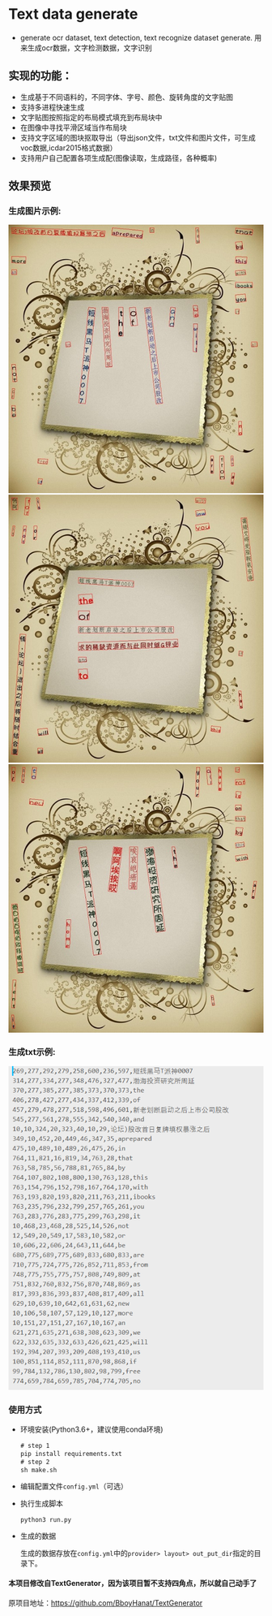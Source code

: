 # Text data generate

- generate ocr dataset, text detection, text recognize dataset generate.
用来生成ocr数据，文字检测数据，文字识别

## 实现的功能：

- 生成基于不同语料的，不同字体、字号、颜色、旋转角度的文字贴图
- 支持多进程快速生成
- 文字贴图按照指定的布局模式填充到布局块中
- 在图像中寻找平滑区域当作布局块
- 支持文字区域的图块抠取导出（导出json文件，txt文件和图片文件，可生成voc数据,icdar2015格式数据）
- 支持用户自己配置各项生成配(图像读取，生成路径，各种概率)

## 效果预览

### 生成图片示例:

![](output/show_result/1.jpg)
![](output/show_result/2.jpg)
![](output/show_result/3.jpg)

### 生成txt示例:

![](output/show_result/txt.jpg)

### 使用方式

- 环境安装(Python3.6+，建议使用conda环境)    
    ```
    # step 1
    pip install requirements.txt
    # step 2
    sh make.sh
    ```
  
- 编辑配置文件`config.yml`（可选）
    
- 执行生成脚本

    ```
    python3 run.py
    ```
  
- 生成的数据
    
    生成的数据存放在`config.yml`中的`provider> layout> out_put_dir`指定的目录下。
	
	
     
#### 本项目修改自TextGenerator，因为该项目暂不支持四角点，所以就自己动手了
原项目地址：https://github.com/BboyHanat/TextGenerator
